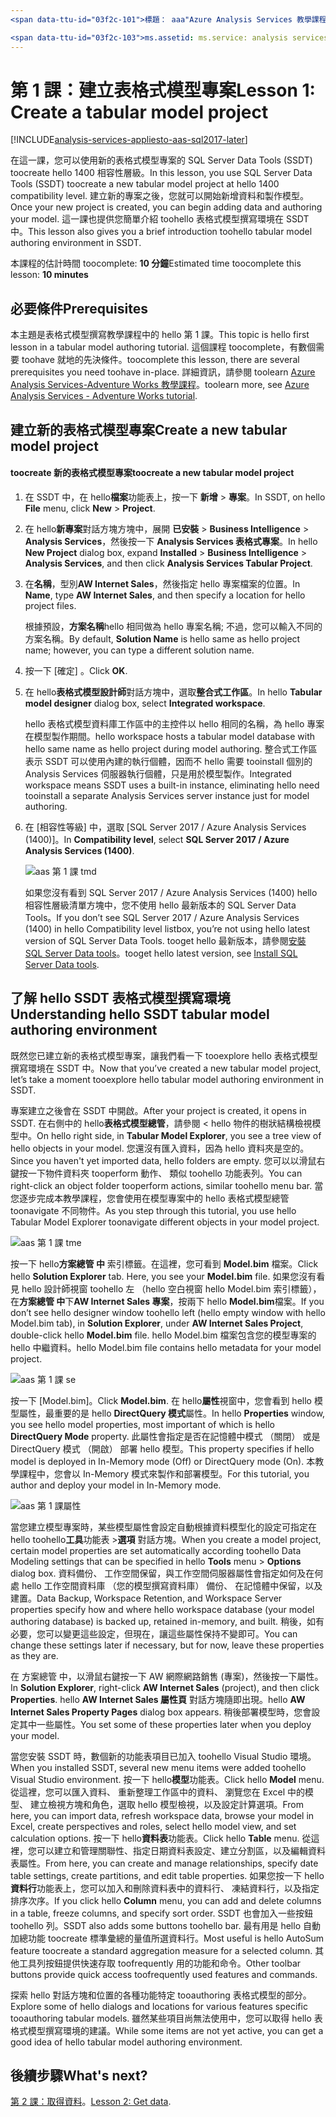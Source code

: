 ```yaml
---
<span data-ttu-id="03f2c-101">標題： aaa"Azure Analysis Services 教學課程第 1 課： 建立新的表格式模型專案 |Microsoft 文件"描述： 描述如何 toocreate 新 Azure Analysis Services 教學課程專案。</span><span class="sxs-lookup"><span data-stu-id="03f2c-101">title: aaa"Azure Analysis Services tutorial lesson 1: Create a new tabular model project | Microsoft Docs" description: Describes how toocreate a new Azure Analysis Services tutorial project.</span></span> <span data-ttu-id="03f2c-102">服務： analysis services documentationcenter: '作者： minewiskan 管理員： erikre 編輯器:' 標記: '</span><span class="sxs-lookup"><span data-stu-id="03f2c-102">services: analysis-services documentationcenter: '' author: minewiskan manager: erikre editor: '' tags: ''</span></span>

<span data-ttu-id="03f2c-103">ms.assetid: ms.service: analysis services ms.devlang: NA ms.topic: get 啟動文章 ms.tgt_pltfrm: NA ms.workload: na ms.date: 06/01/2017 ms.author: owend</span><span class="sxs-lookup"><span data-stu-id="03f2c-103">ms.assetid: ms.service: analysis-services ms.devlang: NA ms.topic: get-started-article ms.tgt_pltfrm: NA ms.workload: na ms.date: 06/01/2017 ms.author: owend</span></span>
---
```

# <a name="lesson-1-create-a-tabular-model-project"></a><span data-ttu-id="03f2c-104">第 1 課：建立表格式模型專案</span><span class="sxs-lookup"><span data-stu-id="03f2c-104">Lesson 1: Create a tabular model project</span></span>

[!INCLUDE[analysis-services-appliesto-aas-sql2017-later](../../../includes/analysis-services-appliesto-aas-sql2017-later.md)]

<span data-ttu-id="03f2c-105">在這一課，您可以使用新的表格式模型專案的 SQL Server Data Tools (SSDT) toocreate hello 1400 相容性層級。</span><span class="sxs-lookup"><span data-stu-id="03f2c-105">In this lesson, you use SQL Server Data Tools (SSDT) toocreate a new tabular model project at hello 1400 compatibility level.</span></span> <span data-ttu-id="03f2c-106">建立新的專案之後，您就可以開始新增資料和製作模型。</span><span class="sxs-lookup"><span data-stu-id="03f2c-106">Once your new project is created, you can begin adding data and authoring your model.</span></span> <span data-ttu-id="03f2c-107">這一課也提供您簡單介紹 toohello 表格式模型撰寫環境在 SSDT 中。</span><span class="sxs-lookup"><span data-stu-id="03f2c-107">This lesson also gives you a brief introduction toohello tabular model authoring environment in SSDT.</span></span>  
  
<span data-ttu-id="03f2c-108">本課程的估計時間 toocomplete: **10 分鐘**</span><span class="sxs-lookup"><span data-stu-id="03f2c-108">Estimated time toocomplete this lesson: **10 minutes**</span></span>  
  
## <a name="prerequisites"></a><span data-ttu-id="03f2c-109">必要條件</span><span class="sxs-lookup"><span data-stu-id="03f2c-109">Prerequisites</span></span>  
<span data-ttu-id="03f2c-110">本主題是表格式模型撰寫教學課程中的 hello 第 1 課。</span><span class="sxs-lookup"><span data-stu-id="03f2c-110">This topic is hello first lesson in a tabular model authoring tutorial.</span></span> <span data-ttu-id="03f2c-111">這個課程 toocomplete，有數個需要 toohave 就地的先決條件。</span><span class="sxs-lookup"><span data-stu-id="03f2c-111">toocomplete this lesson, there are several prerequisites you need toohave in-place.</span></span> <span data-ttu-id="03f2c-112">詳細資訊，請參閱 toolearn [Azure Analysis Services-Adventure Works 教學課程](../tutorials/aas-adventure-works-tutorial.md)。</span><span class="sxs-lookup"><span data-stu-id="03f2c-112">toolearn more, see [Azure Analysis Services - Adventure Works tutorial](../tutorials/aas-adventure-works-tutorial.md).</span></span>  
  
## <a name="create-a-new-tabular-model-project"></a><span data-ttu-id="03f2c-113">建立新的表格式模型專案</span><span class="sxs-lookup"><span data-stu-id="03f2c-113">Create a new tabular model project</span></span>  
  
#### <a name="toocreate-a-new-tabular-model-project"></a><span data-ttu-id="03f2c-114">toocreate 新的表格式模型專案</span><span class="sxs-lookup"><span data-stu-id="03f2c-114">toocreate a new tabular model project</span></span>  
  
1.  <span data-ttu-id="03f2c-115">在 SSDT 中，在 hello**檔案**功能表上，按一下 **新增** > **專案**。</span><span class="sxs-lookup"><span data-stu-id="03f2c-115">In SSDT, on hello **File** menu, click **New** > **Project**.</span></span>  
  
2.  <span data-ttu-id="03f2c-116">在 hello**新專案**對話方塊方塊中，展開 **已安裝** > **Business Intelligence** > **Analysis Services**，然後按一下 **Analysis Services 表格式專案**。</span><span class="sxs-lookup"><span data-stu-id="03f2c-116">In hello **New Project** dialog box, expand **Installed** > **Business Intelligence** > **Analysis Services**, and then click **Analysis Services Tabular Project**.</span></span>  
  
3.  <span data-ttu-id="03f2c-117">在**名稱**，型別**AW Internet Sales**，然後指定 hello 專案檔案的位置。</span><span class="sxs-lookup"><span data-stu-id="03f2c-117">In  **Name**, type **AW Internet Sales**, and then specify a location for hello project files.</span></span>  
  
    <span data-ttu-id="03f2c-118">根據預設，**方案名稱**hello 相同做為 hello 專案名稱; 不過，您可以輸入不同的方案名稱。</span><span class="sxs-lookup"><span data-stu-id="03f2c-118">By default, **Solution Name** is hello same as hello project name; however, you can type a different solution name.</span></span>  
  
4.  <span data-ttu-id="03f2c-119">按一下 [確定] 。</span><span class="sxs-lookup"><span data-stu-id="03f2c-119">Click **OK**.</span></span>  
  
5.  <span data-ttu-id="03f2c-120">在 hello**表格式模型設計師**對話方塊中，選取**整合式工作區**。</span><span class="sxs-lookup"><span data-stu-id="03f2c-120">In hello **Tabular model designer** dialog box, select **Integrated workspace**.</span></span>  
  
    <span data-ttu-id="03f2c-121">hello 表格式模型資料庫工作區中的主控件以 hello 相同的名稱，為 hello 專案在模型製作期間。</span><span class="sxs-lookup"><span data-stu-id="03f2c-121">hello workspace hosts a tabular model database with hello same name as hello project during model authoring.</span></span> <span data-ttu-id="03f2c-122">整合式工作區表示 SSDT 可以使用內建的執行個體，因而不 hello 需要 tooinstall 個別的 Analysis Services 伺服器執行個體，只是用於模型製作。</span><span class="sxs-lookup"><span data-stu-id="03f2c-122">Integrated workspace means SSDT uses a built-in instance, eliminating hello need tooinstall a separate Analysis Services server instance just for model authoring.</span></span>
      
6.  <span data-ttu-id="03f2c-123">在 [相容性等級] 中，選取 [SQL Server 2017 / Azure Analysis Services (1400)]。</span><span class="sxs-lookup"><span data-stu-id="03f2c-123">In **Compatibility level**, select **SQL Server 2017 / Azure Analysis Services (1400)**.</span></span>   
 
    ![aas 第 1 課 tmd](../tutorials/media/aas-lesson1-tmd.png)
      
    <span data-ttu-id="03f2c-125">如果您沒有看到 SQL Server 2017 / Azure Analysis Services (1400) hello 相容性層級清單方塊中，您不使用 hello 最新版本的 SQL Server Data Tools。</span><span class="sxs-lookup"><span data-stu-id="03f2c-125">If you don’t see SQL Server 2017 / Azure Analysis Services (1400) in hello Compatibility level listbox, you’re not using hello latest version of SQL Server Data Tools.</span></span> <span data-ttu-id="03f2c-126">tooget hello 最新版本，請參閱[安裝 SQL Server Data tools](https://docs.microsoft.com/sql/ssdt/download-sql-server-data-tools-ssdt)。</span><span class="sxs-lookup"><span data-stu-id="03f2c-126">tooget hello latest version, see [Install SQL Server Data tools](https://docs.microsoft.com/sql/ssdt/download-sql-server-data-tools-ssdt).</span></span>  
      
  
## <a name="understanding-hello-ssdt-tabular-model-authoring-environment"></a><span data-ttu-id="03f2c-127">了解 hello SSDT 表格式模型撰寫環境</span><span class="sxs-lookup"><span data-stu-id="03f2c-127">Understanding hello SSDT tabular model authoring environment</span></span>  
<span data-ttu-id="03f2c-128">既然您已建立新的表格式模型專案，讓我們看一下 tooexplore hello 表格式模型撰寫環境在 SSDT 中。</span><span class="sxs-lookup"><span data-stu-id="03f2c-128">Now that you’ve created a new tabular model project, let’s take a moment tooexplore hello tabular model authoring environment in SSDT.</span></span>  
  
<span data-ttu-id="03f2c-129">專案建立之後會在 SSDT 中開啟。</span><span class="sxs-lookup"><span data-stu-id="03f2c-129">After your project is created, it opens in SSDT.</span></span> <span data-ttu-id="03f2c-130">在右側中的 hello**表格式模型總管**，請參閱 < hello 物件的樹狀結構檢視模型中。</span><span class="sxs-lookup"><span data-stu-id="03f2c-130">On hello right side, in **Tabular Model Explorer**, you see a tree view of hello objects in your model.</span></span> <span data-ttu-id="03f2c-131">您還沒有匯入資料，因為 hello 資料夾是空的。</span><span class="sxs-lookup"><span data-stu-id="03f2c-131">Since you haven't yet imported data, hello folders are empty.</span></span> <span data-ttu-id="03f2c-132">您可以以滑鼠右鍵按一下物件資料夾 tooperform 動作、 類似 toohello 功能表列。</span><span class="sxs-lookup"><span data-stu-id="03f2c-132">You can right-click an object folder tooperform actions, similar toohello menu bar.</span></span> <span data-ttu-id="03f2c-133">當您逐步完成本教學課程，您會使用在模型專案中的 hello 表格式模型總管 toonavigate 不同物件。</span><span class="sxs-lookup"><span data-stu-id="03f2c-133">As you step through this tutorial, you use hello Tabular Model Explorer toonavigate different objects in your model project.</span></span>

![aas 第 1 課 tme](../tutorials/media/aas-lesson1-tme.png)

<span data-ttu-id="03f2c-135">按一下 hello**方案總管 中** 索引標籤。在這裡，您可看到 **Model.bim** 檔案。</span><span class="sxs-lookup"><span data-stu-id="03f2c-135">Click hello **Solution Explorer** tab. Here, you see your **Model.bim** file.</span></span> <span data-ttu-id="03f2c-136">如果您沒有看見 hello 設計師視窗 toohello 左 （hello 空白視窗 hello Model.bim 索引標籤），在**方案總管 中**下**AW Internet Sales 專案**，按兩下 hello **Model.bim**檔案。</span><span class="sxs-lookup"><span data-stu-id="03f2c-136">If you don’t see hello designer window toohello left (hello empty window with hello Model.bim tab), in **Solution Explorer**, under **AW Internet Sales Project**, double-click hello **Model.bim** file.</span></span> <span data-ttu-id="03f2c-137">hello Model.bim 檔案包含您的模型專案的 hello 中繼資料。</span><span class="sxs-lookup"><span data-stu-id="03f2c-137">hello Model.bim file contains hello metadata for your model project.</span></span> 

![aas 第 1 課 se](../tutorials/media/aas-lesson1-se.png)
  
<span data-ttu-id="03f2c-139">按一下 [Model.bim]。</span><span class="sxs-lookup"><span data-stu-id="03f2c-139">Click **Model.bim**.</span></span> <span data-ttu-id="03f2c-140">在 hello**屬性**視窗中，您會看到 hello 模型屬性，最重要的是 hello **DirectQuery 模式**屬性。</span><span class="sxs-lookup"><span data-stu-id="03f2c-140">In hello **Properties** window, you see hello model properties, most important of which is hello **DirectQuery Mode** property.</span></span> <span data-ttu-id="03f2c-141">此屬性會指定是否在記憶體中模式 （關閉） 或是 DirectQuery 模式 （開啟） 部署 hello 模型。</span><span class="sxs-lookup"><span data-stu-id="03f2c-141">This property specifies if hello model is deployed in In-Memory mode (Off) or DirectQuery mode (On).</span></span> <span data-ttu-id="03f2c-142">本教學課程中，您會以 In-Memory 模式來製作和部署模型。</span><span class="sxs-lookup"><span data-stu-id="03f2c-142">For this tutorial, you author and deploy your model in In-Memory mode.</span></span>

![aas 第 1 課屬性](../tutorials/media/aas-lesson1-properties.png)
  
<span data-ttu-id="03f2c-144">當您建立模型專案時，某些模型屬性會設定自動根據資料模型化的設定可指定在 hello toohello**工具**功能表 >**選項** 對話方塊。</span><span class="sxs-lookup"><span data-stu-id="03f2c-144">When you create a model project, certain model properties are set automatically according toohello Data Modeling settings that can be specified in hello **Tools** menu > **Options** dialog box.</span></span> <span data-ttu-id="03f2c-145">資料備份、 工作空間保留，與工作空間伺服器屬性會指定如何及在何處 hello 工作空間資料庫 （您的模型撰寫資料庫） 備份、 在記憶體中保留，以及建置。</span><span class="sxs-lookup"><span data-stu-id="03f2c-145">Data Backup, Workspace Retention, and Workspace Server properties specify how and where hello workspace database (your model authoring database) is backed up, retained in-memory, and built.</span></span> <span data-ttu-id="03f2c-146">稍後，如有必要，您可以變更這些設定，但現在，讓這些屬性保持不變即可。</span><span class="sxs-lookup"><span data-stu-id="03f2c-146">You can change these settings later if necessary, but for now, leave these properties as they are.</span></span>  

<span data-ttu-id="03f2c-147">在 方案總管 中，以滑鼠右鍵按一下 AW 網際網路銷售 \(專案)，然後按一下屬性。</span><span class="sxs-lookup"><span data-stu-id="03f2c-147">In **Solution Explorer**, right-click **AW Internet Sales** (project), and then click **Properties**.</span></span> <span data-ttu-id="03f2c-148">hello **AW Internet Sales 屬性頁** 對話方塊隨即出現。</span><span class="sxs-lookup"><span data-stu-id="03f2c-148">hello **AW Internet Sales Property Pages** dialog box appears.</span></span> <span data-ttu-id="03f2c-149">稍後部署模型時，您會設定其中一些屬性。</span><span class="sxs-lookup"><span data-stu-id="03f2c-149">You set some of these properties later when you deploy your model.</span></span>  
  
<span data-ttu-id="03f2c-150">當您安裝 SSDT 時，數個新的功能表項目已加入 toohello Visual Studio 環境。</span><span class="sxs-lookup"><span data-stu-id="03f2c-150">When you installed SSDT, several new menu items were added toohello Visual Studio environment.</span></span> <span data-ttu-id="03f2c-151">按一下 hello**模型**功能表。</span><span class="sxs-lookup"><span data-stu-id="03f2c-151">Click hello **Model** menu.</span></span> <span data-ttu-id="03f2c-152">從這裡，您可以匯入資料、 重新整理工作區中的資料、 瀏覽您在 Excel 中的模型、 建立檢視方塊和角色，選取 hello 模型檢視，以及設定計算選項。</span><span class="sxs-lookup"><span data-stu-id="03f2c-152">From here, you can import data, refresh workspace data, browse your model in Excel, create perspectives and roles, select hello model view, and set calculation options.</span></span> <span data-ttu-id="03f2c-153">按一下 hello**資料表**功能表。</span><span class="sxs-lookup"><span data-stu-id="03f2c-153">Click hello **Table** menu.</span></span> <span data-ttu-id="03f2c-154">從這裡，您可以建立和管理關聯性、指定日期資料表設定、建立分割區，以及編輯資料表屬性。</span><span class="sxs-lookup"><span data-stu-id="03f2c-154">From here, you can create and manage relationships, specify date table settings, create partitions, and edit table properties.</span></span> <span data-ttu-id="03f2c-155">如果您按一下 hello**資料行**功能表上，您可以加入和刪除資料表中的資料行、 凍結資料行，以及指定排序次序。</span><span class="sxs-lookup"><span data-stu-id="03f2c-155">If you click hello **Column** menu, you can add and delete columns in a table, freeze columns, and specify sort order.</span></span> <span data-ttu-id="03f2c-156">SSDT 也會加入一些按鈕 toohello 列。</span><span class="sxs-lookup"><span data-stu-id="03f2c-156">SSDT also adds some buttons toohello bar.</span></span> <span data-ttu-id="03f2c-157">最有用是 hello 自動加總功能 toocreate 標準彙總的量值所選資料行。</span><span class="sxs-lookup"><span data-stu-id="03f2c-157">Most useful is hello AutoSum feature toocreate a standard aggregation measure for a selected column.</span></span> <span data-ttu-id="03f2c-158">其他工具列按鈕提供快速存取 toofrequently 用的功能和命令。</span><span class="sxs-lookup"><span data-stu-id="03f2c-158">Other toolbar buttons provide quick access toofrequently used features and commands.</span></span>  
  
<span data-ttu-id="03f2c-159">探索 hello 對話方塊和位置的各種功能特定 tooauthoring 表格式模型的部分。</span><span class="sxs-lookup"><span data-stu-id="03f2c-159">Explore some of hello dialogs and locations for various features specific tooauthoring tabular models.</span></span> <span data-ttu-id="03f2c-160">雖然某些項目尚無法使用中，您可以取得 hello 表格式模型撰寫環境的建議。</span><span class="sxs-lookup"><span data-stu-id="03f2c-160">While some items are not yet active, you can get a good idea of hello tabular model authoring environment.</span></span>  
  

## <a name="whats-next"></a><span data-ttu-id="03f2c-161">後續步驟</span><span class="sxs-lookup"><span data-stu-id="03f2c-161">What's next?</span></span>
<span data-ttu-id="03f2c-162">[第 2 課：取得資料](../tutorials/aas-lesson-2-get-data.md)。</span><span class="sxs-lookup"><span data-stu-id="03f2c-162">[Lesson 2: Get data](../tutorials/aas-lesson-2-get-data.md).</span></span>

  
  
  
